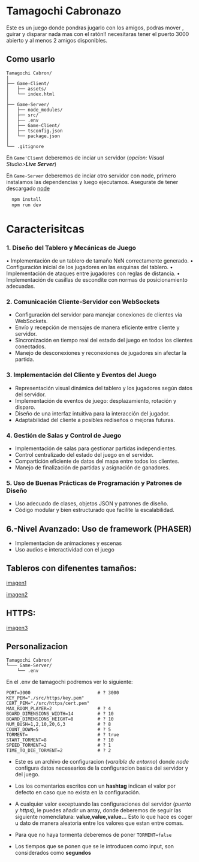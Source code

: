 # Tamagochi Cabronazo
Este es un juego donde pondras jugarlo con los amigos, podras mover , guirar y disparar nada mas con el ratón!!
necesitaras tener el puerto 3000 abierto y al menos 2 amigos disponibles.

## Como usarlo

```
Tamagochi Cabron/
│
├── Game-Client/
│   ├── assets/
│   └── index.html
│
├── Game-Server/
│   ├── node_modules/
│   ├── src/
│   ├── .env
│   ├── Game-Client/
│   ├── tsconfig.json
│   └── package.json
│ 
└── .gitignore
```

En `Game'Client` deberemos de inciar un servidor (*opcion: Visual Studio>**Live Server***)

En `Game-Server` deberemos de inciar otro servidor con node, primero instalamos las dependencias y luego ejecutamos.
Asegurate de tener descargado [node](https://nodejs.org/es/download)

```bash
  npm install
  npm run dev
```

# Caracterisitcas

### 1. Diseño del Tablero y Mecánicas de Juego
  • Implementación de un tablero de tamaño NxN correctamente generado.
  • Configuración inicial de los jugadores en las esquinas del tablero.
  • Implementación de ataques entre jugadores con reglas de distancia.
  • Implementación de casillas de escondite con normas de posicionamiento
  adecuadas.

### 2. Comunicación Cliente-Servidor con WebSockets
- Configuración del servidor para manejar conexiones de clientes vía WebSockets.
- Envío y recepción de mensajes de manera eficiente entre cliente y servidor.
- Sincronización en tiempo real del estado del juego en todos los clientes
  conectados.
- Manejo de desconexiones y reconexiones de jugadores sin afectar la partida.

### 3. Implementación del Cliente y Eventos del Juego
- Representación visual dinámica del tablero y los jugadores según datos del servidor.
- Implementación de eventos de juego: desplazamiento, rotación y disparo.
- Diseño de una interfaz intuitiva para la interacción del jugador.
- Adaptabilidad del cliente a posibles rediseños o mejoras futuras.

### 4. Gestión de Salas y Control de Juego
- Implementación de salas para gestionar partidas independientes.
- Control centralizado del estado del juego en el servidor.
- Compartición eficiente de datos del mapa entre todos los clientes.
- Manejo de finalización de partidas y asignación de ganadores.

### 5. Uso de Buenas Prácticas de Programación y Patrones de Diseño 
- Uso adecuado de clases, objetos JSON y patrones de diseño.
- Código modular y bien estructurado que facilite la escalabilidad.

## 6.-Nivel Avanzado: Uso de framework (**PHASER**)
- Implementacion de animaciones y escenas
- Uso audios e interactividad con el juego


## Tableros con difenentes tamaños:
[imagen1](1.PNG)

[imagen2](2.PNG)

## HTTPS:
[imagen3](3.PNG)


## Personalizacion
```
Tamagochi Cabron/
└─── Game-Server/
    └── .env
```
En el .env de tamagochi podremos ver lo siguiente:
```
PORT=3000                         # ? 3000
KEY_PEM="./src/https/key.pem"
CERT_PEM="./src/https/cert.pem"
MAX_ROOM_PLAYER=2                 # ? 4
BOARD_DIMENSIONS_WIDTH=14         # ? 10
BOARD_DIMENSIONS_HEIGHT=8         # ? 10
NUM_BUSH=1,2,10,20,6,3            # ? 8
COUNT_DOWN=5                      # ? 5
TORMENT=                          # ? true
START_TORMENT=8                   # ? 10
SPEED_TORMENT=2                   # ? 1
TIME_TO_DIE_TORMENT=2             # ? 2
```

- Este es un archivo de configuracion (*varaible de entorno*) donde *node* configura datos necesearios de la configuracion basica del servidor y del juego.

- Los los comentarios escritos con un **hashtag** indican el valor por defecto en caso que no exista en la configuración.

- A cualquier valor exceptuando las configuraciones del servidor (*puerto y https*), le puedes añadir un array, donde deberemos de seguir las siguiente nomenclatura: **value,value,value...**  Esto lo que hace es coger u dato de manera aleatoria entre los valores que estan entre comas.

- Para que no haya tormenta deberemos de poner `TORMENT=false`

- Los tiempos que se ponen que se le introducen como input, son considerados como **segundos** 


